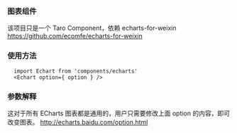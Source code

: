 ### 图表组件

该项目只是一个 Taro Component，依赖 echarts-for-weixin https://github.com/ecomfe/echarts-for-weixin

### 使用方法

```
  import Echart from 'components/echarts'
  <Echart option={ option } />
```

### 参数解释

这对于所有 ECharts 图表都是通用的，用户只需要修改上面 option 的内容，即可改变图表。 http://echarts.baidu.com/option.html
